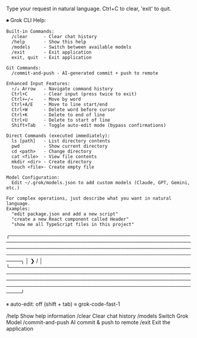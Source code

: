 
  Type your request in natural language. Ctrl+C to clear, 'exit' to quit.


  ⏺ Grok CLI Help:

    Built-in Commands:
      /clear      - Clear chat history
      /help       - Show this help
      /models     - Switch between available models
      /exit       - Exit application
      exit, quit  - Exit application

    Git Commands:
      /commit-and-push - AI-generated commit + push to remote

    Enhanced Input Features:
      ↑/↓ Arrow   - Navigate command history
      Ctrl+C      - Clear input (press twice to exit)
      Ctrl+←/→    - Move by word
      Ctrl+A/E    - Move to line start/end
      Ctrl+W      - Delete word before cursor
      Ctrl+K      - Delete to end of line
      Ctrl+U      - Delete to start of line
      Shift+Tab   - Toggle auto-edit mode (bypass confirmations)

    Direct Commands (executed immediately):
      ls [path]   - List directory contents
      pwd         - Show current directory
      cd <path>   - Change directory
      cat <file>  - View file contents
      mkdir <dir> - Create directory
      touch <file>- Create empty file

    Model Configuration:
      Edit ~/.grok/models.json to add custom models (Claude, GPT, Gemini, etc.)

    For complex operations, just describe what you want in natural language.
    Examples:
      "edit package.json and add a new script"
      "create a new React component called Header"
      "show me all TypeScript files in this project"



  ╭───────────────────────────────────────────────────────────────────────────────────────────────────────────────────────────────────────────────────────────────────────────────────────────────────────────╮
  │ ❯ /                                                                                                                                                                                                       │
  ╰───────────────────────────────────────────────────────────────────────────────────────────────────────────────────────────────────────────────────────────────────────────────────────────────────────────╯

  ⏸ auto-edit: off (shift + tab)  ≋ grok-code-fast-1

   /help Show help information
   /clear Clear chat history
   /models Switch Grok Model
   /commit-and-push AI commit & push to remote
   /exit Exit the application


